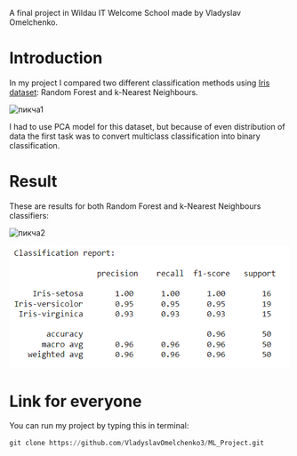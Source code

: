 A final project in Wildau IT Welcome School made by Vladyslav Omelchenko.
# Introduction
In my project I compared two different classification methods using [Iris dataset](https://archive.ics.uci.edu/ml/datasets/iris): Random Forest and k-Nearest Neighbours.

![пикча1](https://raw.github.com/VladyslavOmelchenko3/ML_Project/main/images/dataset.png)

I had to use PCA model for this dataset, but because of even distribution of data the first task was to convert multiclass classification into binary classification.

# Result

These are results for both Random Forest and k-Nearest Neighbours classifiers:

![пикча2](https://raw.github.com/VladyslavOmelchenko3/ML_Project/main/images/Random%20Forest.png)

![пикча3](https://github.com/VladyslavOmelchenko3/ML_Project/blob/main/images/k-Nearest%20Neighbours.png)

# Link for everyone

You can run my project by typing this in terminal:

```python
git clone https://github.com/VladyslavOmelchenko3/ML_Project.git
```
